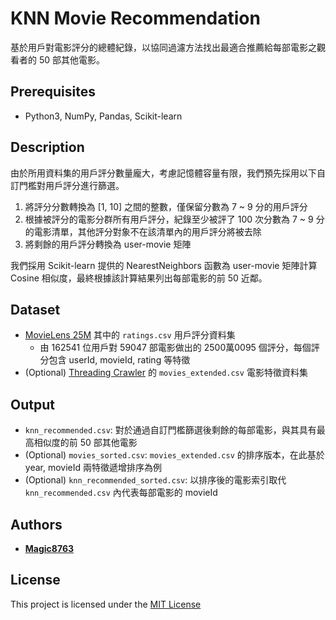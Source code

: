 # KNN Movie Recommendation
基於用戶對電影評分的總體紀錄，以協同過濾方法找出最適合推薦給每部電影之觀看者的 50 部其他電影。

## Prerequisites
- Python3, NumPy, Pandas, Scikit-learn

## Description
由於所用資料集的用戶評分數量龐大，考慮記憶體容量有限，我們預先採用以下自訂門檻對用戶評分進行篩選。
1. 將評分分數轉換為 \[1, 10] 之間的整數，僅保留分數為 7 ~ 9 分的用戶評分
2. 根據被評分的電影分群所有用戶評分，紀錄至少被評了 100 次分數為 7 ~ 9 分的電影清單，其他評分對象不在該清單內的用戶評分將被去除
3. 將剩餘的用戶評分轉換為 user-movie 矩陣

我們採用 Scikit-learn 提供的 NearestNeighbors 函數為 user-movie 矩陣計算 Cosine 相似度，最終根據該計算結果列出每部電影的前 50 近鄰。

## Dataset
- [MovieLens 25M](https://grouplens.org/datasets/movielens/25m) 其中的 `ratings.csv` 用戶評分資料集
  - 由 162541 位用戶對 59047 部電影做出的 2500萬0095 個評分，每個評分包含 userId, movieId, rating 等特徵
- (Optional) [Threading Crawler](https://github.com/Magic8763/threading_crawler/tree/main) 的 `movies_extended.csv` 電影特徵資料集

## Output
- `knn_recommended.csv`: 對於通過自訂門檻篩選後剩餘的每部電影，與其具有最高相似度的前 50 部其他電影
- \(Optional) `movies_sorted.csv`: `movies_extended.csv` 的排序版本，在此基於 year, movieId 兩特徵遞增排序為例
- \(Optional) `knn_recommended_sorted.csv`: 以排序後的電影索引取代 `knn_recommended.csv` 內代表每部電影的 movieId 

## Authors
* **[Magic8763](https://github.com/Magic8763)**

## License
This project is licensed under the [MIT License](https://github.com/Magic8763/knn_recommendation/blob/main/LICENSE)

